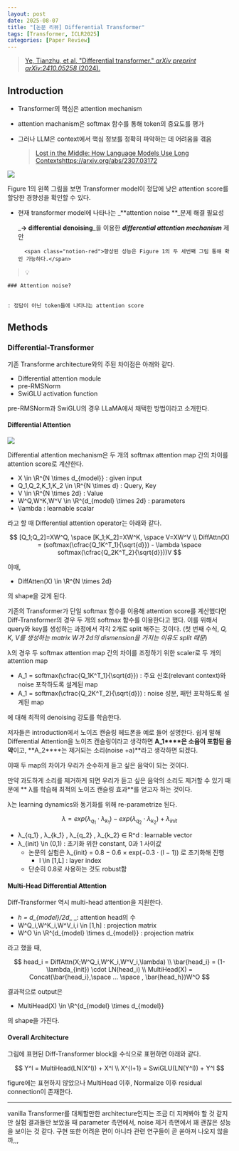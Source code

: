 ```yaml
---
layout: post
date: 2025-08-07
title: "[논문 리뷰] Differential Transformer"
tags: [Transformer, ICLR2025]
categories: [Paper Review]
---
```


> [Ye, Tianzhu, et al. "Differential transformer." ](https://arxiv.org/abs/2410.05258)[_arXiv preprint arXiv:2410.05258_](https://arxiv.org/abs/2410.05258)[ (2024).](https://arxiv.org/abs/2410.05258)



## Introduction

- Transformer의 핵심은 attention mechanism
- attention machanism은 softmax 함수를 통해 token의 중요도를 평가
- 그러나 LLM은 context에서 핵심 정보를 정확히 파악하는 데 어려움을 겪음

	> [Lost in the Middle: How Language Models Use Long Contextshttps://arxiv.org/abs/2307.03172](https://arxiv.org/abs/2307.03172)


![](https://prod-files-secure.s3.us-west-2.amazonaws.com/542b861c-36a8-4051-84e5-8804b6728dba/9083ea56-691a-4752-ae26-47f403431ac8/image.png?X-Amz-Algorithm=AWS4-HMAC-SHA256&X-Amz-Content-Sha256=UNSIGNED-PAYLOAD&X-Amz-Credential=ASIAZI2LB466T47LVUDL%2F20251008%2Fus-west-2%2Fs3%2Faws4_request&X-Amz-Date=20251008T121624Z&X-Amz-Expires=3600&X-Amz-Security-Token=IQoJb3JpZ2luX2VjECMaCXVzLXdlc3QtMiJGMEQCIBRP2R1bfZkAVbM18fHgqSWIVPf9SeINF%2BlH61EE99fsAiBpvHAKotl%2F1O0BZtDoIslMHsONIQJyEmcbXbFSjs7cRSqIBAi8%2F%2F%2F%2F%2F%2F%2F%2F%2F%2F8BEAAaDDYzNzQyMzE4MzgwNSIMSTMmrzQrwzKjDmU1KtwDcvjxmOPBKPxF6y5rOUVQgrCLCgGG7BhOkLdllyJLS6vsI4CPYqW5AtOLCtDmUdwznZenopw%2BAFE11b8ksMQT9SxmMGU3%2Fkrjd5Lrl86s9A8sWKtYBrGGssJ6Sxhd9AIzDWb1for6MkxYSxEPkUEHZ8ofxu8a3wcp6EFcJJSdpDx3fur4FkCLoDlq8swYsjykWv%2BYoVGLJrQUvJTwGK8G9ZdjoR1oEIqzPrBWlxK9oNJwkzuJKsBgLH6i6ElyTlCCS5pOJnezXmAdB2MFjYb%2BKkT6iH8t%2F8x6uhrBi6pcPbl70zhqLf%2BfSvI5Cb55Mb2h7%2FtDKCSS1KFx7Q7fu%2FYlZfaqMoNxfzL5rCqYWCJwRKYAXBTDUeQhlW%2Bgpp%2B2ItNzmtPhrXzm6N1MubD57%2FpkLeUgbxLnCBA3kTWZVpHWf%2BexeI64%2FCDlBAkkLs6TOSgupmspbHyPG7mwtR252s5ih2GeVOJLaTRUvHOsdy1bHb5HZzgNpxs2icpkUFjl%2FtZ2FYkBJQ0i29BzsS3LGkFSJd1IwBr2kiYfW6p6ypIuuTnCGFE8MubAOj%2Bc%2F9r1K%2FziHoG1R%2BKAVU%2BvHZXb%2BIgGhgDwJgIDO39kpd8v8QDEbb10KTml1%2B58Fb6uEwgwg46ZxwY6pgFE3scobLY7qgrmLP0MxfTcgj0lVrlAEe8yGqiQykezbEhE%2FL27PorYTEPSuEvc%2Fh8en0XVAwAAYcFysyttUD04uIATCxGnvrF7eQaaGgASlzGMYpUYXxUpOSfRqd0%2B08oOcGpobIWxfWKSX%2BTOND8XjH0C6uy6Two7%2FSHQo2pjMlMs87Yb%2FWvymLEau6Sx3A2cYUihzRlDq%2FGrNudimSOXp%2BJ0UpDn&X-Amz-Signature=4ca8f562fe36c940322b9e99941ed479e53789d510c5b3bd6af11cd86672ab8a&X-Amz-SignedHeaders=host&x-amz-checksum-mode=ENABLED&x-id=GetObject)


Figure 1의 왼쪽 그림을 보면 Transformer model이 정답에 낮은 attention score를 할당한 경향성을 확인할 수 있다.

- 현재 transformer model에 나타나는 _**attention noise **_문제 해결 필요성

	_**→ differential denoising**_을 이용한 _**differential attention mechanism**_ 제안


		<span class="notion-red">향상된 성능은 Figure 1의 두 세번째 그림 통해 확인 가능하다.</span>


> 💡 


	### Attention noise?


	: 정답이 아닌 token들에 나타나는 attention score



## Methods



### Differential-Transformer


기존 Transforme architecture와의 주된 차이점은 아래와 같다.

- Differential attention module
- pre-RMSNorm
- SwiGLU activation function

pre-RMSNorm과 SwiGLU의 경우 LLaMA에서 채택한 방법이라고 소개한다.



#### Differential Attention


![](https://prod-files-secure.s3.us-west-2.amazonaws.com/542b861c-36a8-4051-84e5-8804b6728dba/116d70b2-1963-4810-9167-f4c7d8a06e8f/image.png?X-Amz-Algorithm=AWS4-HMAC-SHA256&X-Amz-Content-Sha256=UNSIGNED-PAYLOAD&X-Amz-Credential=ASIAZI2LB466T47LVUDL%2F20251008%2Fus-west-2%2Fs3%2Faws4_request&X-Amz-Date=20251008T121624Z&X-Amz-Expires=3600&X-Amz-Security-Token=IQoJb3JpZ2luX2VjECMaCXVzLXdlc3QtMiJGMEQCIBRP2R1bfZkAVbM18fHgqSWIVPf9SeINF%2BlH61EE99fsAiBpvHAKotl%2F1O0BZtDoIslMHsONIQJyEmcbXbFSjs7cRSqIBAi8%2F%2F%2F%2F%2F%2F%2F%2F%2F%2F8BEAAaDDYzNzQyMzE4MzgwNSIMSTMmrzQrwzKjDmU1KtwDcvjxmOPBKPxF6y5rOUVQgrCLCgGG7BhOkLdllyJLS6vsI4CPYqW5AtOLCtDmUdwznZenopw%2BAFE11b8ksMQT9SxmMGU3%2Fkrjd5Lrl86s9A8sWKtYBrGGssJ6Sxhd9AIzDWb1for6MkxYSxEPkUEHZ8ofxu8a3wcp6EFcJJSdpDx3fur4FkCLoDlq8swYsjykWv%2BYoVGLJrQUvJTwGK8G9ZdjoR1oEIqzPrBWlxK9oNJwkzuJKsBgLH6i6ElyTlCCS5pOJnezXmAdB2MFjYb%2BKkT6iH8t%2F8x6uhrBi6pcPbl70zhqLf%2BfSvI5Cb55Mb2h7%2FtDKCSS1KFx7Q7fu%2FYlZfaqMoNxfzL5rCqYWCJwRKYAXBTDUeQhlW%2Bgpp%2B2ItNzmtPhrXzm6N1MubD57%2FpkLeUgbxLnCBA3kTWZVpHWf%2BexeI64%2FCDlBAkkLs6TOSgupmspbHyPG7mwtR252s5ih2GeVOJLaTRUvHOsdy1bHb5HZzgNpxs2icpkUFjl%2FtZ2FYkBJQ0i29BzsS3LGkFSJd1IwBr2kiYfW6p6ypIuuTnCGFE8MubAOj%2Bc%2F9r1K%2FziHoG1R%2BKAVU%2BvHZXb%2BIgGhgDwJgIDO39kpd8v8QDEbb10KTml1%2B58Fb6uEwgwg46ZxwY6pgFE3scobLY7qgrmLP0MxfTcgj0lVrlAEe8yGqiQykezbEhE%2FL27PorYTEPSuEvc%2Fh8en0XVAwAAYcFysyttUD04uIATCxGnvrF7eQaaGgASlzGMYpUYXxUpOSfRqd0%2B08oOcGpobIWxfWKSX%2BTOND8XjH0C6uy6Two7%2FSHQo2pjMlMs87Yb%2FWvymLEau6Sx3A2cYUihzRlDq%2FGrNudimSOXp%2BJ0UpDn&X-Amz-Signature=137467301fd4792f0a5a3f4fd5b36bc0286d25d3b40818f862960f0ff6f00bc7&X-Amz-SignedHeaders=host&x-amz-checksum-mode=ENABLED&x-id=GetObject)


Differential attention mechanism은 두 개의 softmax attention map 간의 차이를 attention score로 계산한다.

- X \in \R^{N \times d\_{model}} : given input
- Q\_1,Q\_2,K\_1,K\_2 \in \R^{N \times d} : Query, Key
- V \in \R^{N \times 2d} : Value
- W^Q,W^K,W^V \in \R^{d\_{model} \times 2d} : parameters
- \lambda : learnable scalar

라고 할 때 Differential attention operator는 아래와 같다.


$$
[Q_1;Q_2]=XW^Q, \space [K_1;K_2]=XW^K, \space V=XW^V \\
DiffAttn(X) = (softmax(\cfrac{Q_1K^T_1}{\sqrt{d}}) - \lambda \space softmax(\cfrac{Q_2K^T_2}{\sqrt{d}}))V
$$


이때,

- DiffAtten(X) \in \R^{N \times 2d}

의 shape을 갖게 된다.


기존의 Transformer가 단일 softmax 함수를 이용해 attention score를 계산했다면 Diff-Transformer의 경우 두 개의 softmax 함수를 이용한다고 했다. 이를 위해서 query와 key를 생성하는 과정에서 각각 2개로 split 해주는 것이다. <span class="notion-red">(첫 번째 수식, </span><span class="notion-red">_Q, K, V를 생성하는 matrix W가 2d의 dismension을 가지는 이유도 split 때문_</span><span class="notion-red">)</span>


 λ의 경우 두 softmax attention map 간의 차이를 조정하기 위한 scaler로 두 개의 attention map

- A\_1 = softmax(\cfrac{Q\_1K^T\_1}{\sqrt{d}}) : 주요 신호(relevant context)와 noise 포착하도록 설계된 map
- A\_1 = softmax(\cfrac{Q\_2K^T\_2}{\sqrt{d}}) : noise 성분, 패턴 포착하도록 설계된 map 

에 대해 최적의 denoising 강도를 학습한다.


저자들은 introduction에서 노이즈 캔슬링 헤드폰을 예로 들어 설명한다. 쉽게 말해 Differential Attention을 노이즈 캔슬링이라고 생각하면 **A\_1****은 소음이 포함된 음악**이고, **A\_2****는 제거되는 소리(noise +a)**라고 생각하면 되겠다. 


이때 두 map의 차이가 우리가 순수하게 듣고 싶은 음악이 되는 것이다. 


만약 과도하게 소리를 제거하게 되면 우리가 듣고 싶은 음악의 소리도 제거할 수 있기 때문에 ** λ를 학습해 최적의 노이즈 캔슬링 효과**를 얻고자 하는 것이다.


λ는 learning dynamics와 동기화를 위해 re-parametrize 된다.


$$
\lambda = exp(\lambda_{q_1} \cdot \lambda_{k_1}) - exp(\lambda_{q_2} \cdot \lambda_{k_2}) + \lambda_{init}
$$

- λ\_{q\_1} , λ\_{k\_1} , λ\_{q\_2} , λ\_{k\_2} ∈ R^d : learnable vector
- λ\_{init} \in (0,1) : 초기화 위한 constant, 0과 1 사이값
	- 논문의 실험은 λ\_{init} = 0.8 − 0.6 × exp(−0.3 · (l − 1)) 로 초기화해 진행
		- l \in [1,L] : layer index
	- 단순히 0.8로 사용하는 것도 robust함


#### **Multi-Head Differential Attention**


Diff-Transformer 역시 multi-head attention을 지원한다.

- _h = d\_{model}/2d__ _: attention head의 수
- W^Q\_i,W^K\_i,W^V\_i,i \in [1,h] : projection matrix
- W^O \in \R^{d\_{model} \times d\_{model}} : projection matrix

라고 했을 때,


$$
head_i = DiffAttn(X;W^Q_i,W^K_i,W^V_i,\lambda) \\
\bar{head_i} = (1-\lambda_{init}) \cdot LN(head_i) \\
MultiHead(X) = Concat(\bar{head_i},\space ... \space , \bar{head_h})W^O
$$


결과적으로 output은

- MultiHead(X) \in \R^{d\_{model} \times d\_{model}}

의 shape을 가진다.



#### Overall Architecture


그림에 표현된 Diff-Transformer block을 수식으로 표현하면 아래와 같다.


$$
Y^l = MultiHead(LN(X^l)) + X^l \\
X^{l+1} = SwiGLU(LN(Y^l)) + Y^l
$$


figure에는 표현하지 않았으나 MultiHead 이후, Normalize 이후 residual connection이 존재한다.


---


vanilla Transformer를 대체할만한 architecture인지는 조금 더 지켜봐야 할 것 같지만 실험 결과들만 보았을 때 parameter 측면에서, noise 제거 측면에서 꽤 괜찮은 성능을 보이는 것 같다. 구현 또한 어려운 편이 아니라 관련 연구들이 곧 쏟아져 나오지 않을까,,,

